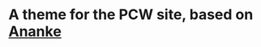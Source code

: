 # A theme for the PCW site, based on [Ananke](https://github.com/theNewDynamic/gohugo-theme-ananke)
